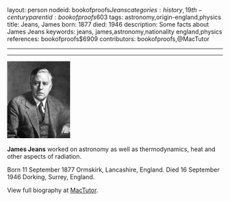 layout: person
nodeid: bookofproofs$Jeans
categories: history,19th-century
parentid: bookofproofs$603
tags: astronomy,origin-england,physics
title: Jeans, James
born: 1877
died: 1946
description: Some facts about James Jeans
keywords: jeans, james,astronomy,nationality england,physics
references: bookofproofs$6909
contributors: bookofproofs,@MacTutor

---


---

![Jeans.jpg](https://github.com/bookofproofs/bookofproofs.github.io/blob/main/_sources/_assets/images/portraits/Jeans.jpg?raw=true)

**James Jeans** worked on astronomy as well as thermodynamics, heat and other aspects of radiation.

Born 11 September 1877 Ormskirk, Lancashire, England. Died 16 September 1946 Dorking, Surrey, England.


View full biography at [MacTutor](https://mathshistory.st-andrews.ac.uk/Biographies/Jeans/).